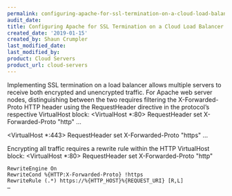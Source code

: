 ```yaml
---
permalink: configuring-apache-for-ssl-termination-on-a-cloud-load-balancer
audit_date:
title: Configuring Apache for SSL Termination on a Cloud Load Balancer
created_date: '2019-01-15'
created_by: Shaun Crumpler
last_modified_date: 
last_modified_by: 
product: Cloud Servers
product_url: cloud-servers
---
```


Implementing SSL termination on a load balancer allows multiple servers to receive both encrypted and unencrypted traffic.
For Apache web server nodes, distinguishing between the two requires filtering the X-Forwarded-Proto HTTP header using the RequestHeader directive in the protocol’s respective VirtualHost block:
<VirtualHost *:80>
    RequestHeader set X-Forwarded-Proto "http"
    …
</VirtualHost>

<VirtualHost *:443>
    RequestHeader set X-Forwarded-Proto "https"
    …
</VirtualHost>

Encrypting all traffic requires a rewrite rule within the HTTP VirtualHost block:
<VirtualHost *:80>
    RequestHeader set X-Forwarded-Proto "http"

    RewriteEngine On
    RewriteCond %{HTTP:X-Forwarded-Proto} !https
    RewriteRule (.*) https://%{HTTP_HOST}%{REQUEST_URI} [R,L]
    …
</VirtualHost>
